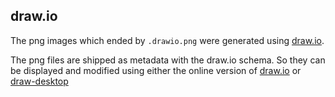 ## draw.io
The png images which ended by `.drawio.png` were generated using [draw.io](https://www.draw.io/).

The png files are shipped as metadata with the draw.io schema. So they can be displayed and modified using either the online version of [draw.io](https://www.draw.io/) or [draw-desktop](https://github.com/jgraph/drawio-desktop)